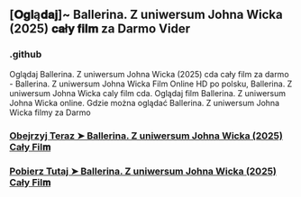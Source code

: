 ## [𝐎𝐠𝐥ą𝐝𝐚𝐣]~ Ballerina. Z uniwersum Johna Wicka (2025) 𝐜𝐚ł𝐲 𝐟𝐢𝐥𝐦 za Darmo Vider

### .github

Oglądaj Ballerina. Z uniwersum Johna Wicka (2025) cda cały film za darmo - Ballerina. Z uniwersum Johna Wicka Film Online HD po polsku, Ballerina. Z uniwersum Johna Wicka caly film cda. Oglądaj film Ballerina. Z uniwersum Johna Wicka online. Gdzie można oglądać Ballerina. Z uniwersum Johna Wicka filmy za Darmo

### [Obejrzyj Teraz ➤ Ballerina. Z uniwersum Johna Wicka (2025) Cały Fil𝐦](https://epicscreen.fun/pl/movie/541671/from-the-world-of-john-wick-ballerina.gito❤️)

### [Pobierz Tutaj ➤ Ballerina. Z uniwersum Johna Wicka (2025) Cały Fil𝐦](https://epicscreen.fun/pl/movie/541671/from-the-world-of-john-wick-ballerina.gito❤️)

